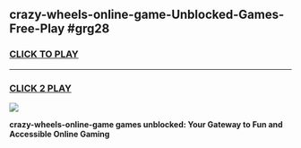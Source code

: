 
## crazy-wheels-online-game-Unblocked-Games-Free-Play #grg28
<h3>
<a href="https://us.freeplayer.one?title=crazy-wheels-online-game&ref=9M">CLICK TO PLAY</a></h3>
<hr>

<h3>
<a href="https://us.freeplayer.one?title=crazy-wheels-online-game&ref=9M">CLICK 2 PLAY</a>
  
</h3>

<a href="https://us.freeplayer.one?title=crazy-wheels-online-game&ref=9M"><img src="https://clearcache.store/games.png"></a>


**crazy-wheels-online-game games unblocked: Your Gateway to Fun and Accessible Online Gaming**
